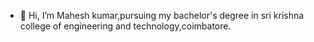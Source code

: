 - 👋 Hi, I’m Mahesh kumar,pursuing my bachelor's degree in sri krishna college of engineering and technology,coimbatore.

<!---
maheshhkumarb/maheshhkumarb is a ✨ special ✨ repository because its `README.md` (this file) appears on your GitHub profile.
You can click the Preview link to take a look at your changes.
--->
